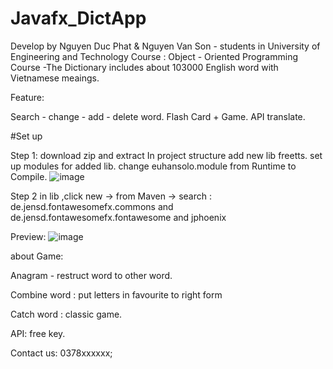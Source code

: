 # Javafx_DictApp
Develop by Nguyen Duc Phat & Nguyen Van Son - students in University of Engineering and Technology
Course : Object - Oriented Programming Course
-The Dictionary includes about 103000 English word with Vietnamese meaings.

Feature: 

Search - change - add - delete word.
Flash Card + Game.
API translate.

#Set up

Step 1:
download zip and extract 
In project structure
add new lib freetts.
set up modules for added lib.
change euhansolo.module from Runtime to Compile.
![image](https://github.com/PhatNguyenduc/Javafx_DictApp/assets/115773745/de59ef95-7e8d-41cc-a0fa-7b120356cbd5)

Step 2 
in lib ,click new -> from Maven -> search : de.jensd.fontawesomefx.commons 
                                             and  de.jensd.fontawesomefx.fontawesome
                                             and jphoenix

Preview: 
![image](https://github.com/PhatNguyenduc/Javafx_DictApp/assets/115773745/f71c1ef3-41ea-4470-a488-4b3c50b6cc3a)


about Game: 

Anagram - restruct word to other word.

Combine word : put letters in favourite to right form

Catch word : classic game.

API: free key.



Contact us: 0378xxxxxx;

